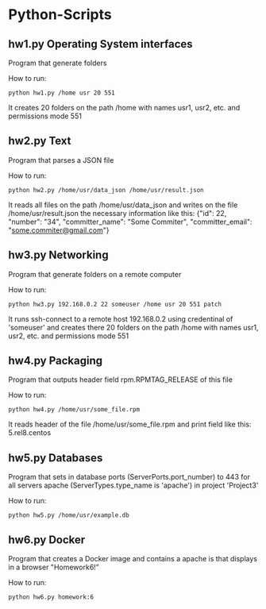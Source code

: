 # Python-Scripts
## hw1.py Operating System interfaces
Program that generate folders

How to run:
```
python hw1.py /home usr 20 551
```
It creates 20 folders on the path /home with names usr1, usr2, etc. and permissions mode 551
## hw2.py Text
Program that parses a JSON file

How to run:
```
python hw2.py /home/usr/data_json /home/usr/result.json
```
It reads all files on the path /home/usr/data_json and writes on the file /home/usr/result.json the necessary information like this:
{"id": 22, "number": "34", "committer_name": "Some Commiter", "committer_email": "some.commiter@gmail.com"}
## hw3.py Networking
Program that generate folders on a remote computer

How to run:
```
python hw3.py 192.168.0.2 22 someuser /home usr 20 551 patch
```
It runs ssh-connect to a remote host 192.168.0.2 using credentinal of 'someuser' and creates there 20 folders on the path /home with names usr1, usr2, etc. and permissions mode 551
## hw4.py Packaging
Program that outputs header field rpm.RPMTAG_RELEASE of this file

How to run:
```
python hw4.py /home/usr/some_file.rpm
```
It reads header of the file /home/usr/some_file.rpm and print field like this: 5.rel8.centos
## hw5.py Databases
Program that sets in database ports (ServerPorts.port_number) to 443 for all servers apache (ServerTypes.type_name is 'apache') in project 'Project3'

How to run:
```
python hw5.py /home/usr/example.db
```

## hw6.py Docker
Program that creates a Docker image and contains a apache is that displays in a browser "Homework6!”

How to run:
```
python hw6.py homework:6

```
